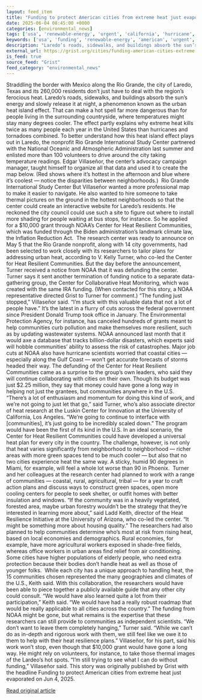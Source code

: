 ```yaml
---
layout: feed_item
title: "Funding to protect American cities from extreme heat just evaporated"
date: 2025-06-04 08:45:00 +0000
categories: [environmental_news]
tags: ['usa', 'renewable-energy', 'urgent', 'california', 'hurricane', 'tropical-storms', 'year-2025', 'wind-power']
keywords: ['usa', 'funding', 'renewable-energy', 'american', 'urgent', 'california', 'protect', 'hurricane']
description: "Laredo’s roads, sidewalks, and buildings absorb the sun’s energy and slowly release it at night, a phenomenon known as the urban heat island effect"
external_url: https://grist.org/cities/funding-american-cities-extreme-heat-noaa-ira/
is_feed: true
source_feed: "Grist"
feed_category: "environmental_news"
---
```


Straddling the border with Mexico along the Rio Grande, the city of Laredo, Texas and its 260,000 residents don’t just have to deal with the region’s ferocious heat. Laredo’s roads, sidewalks, and buildings absorb the sun’s energy and slowly release it at night, a phenomenon known as the urban heat island effect. That can make a hot spell far more dangerous than for people living in the surrounding countryside, where temperatures might stay many degrees cooler. The effect partly explains why extreme heat kills twice as many people each year in the United States than hurricanes and tornadoes combined. To better understand how this heat island effect plays out in Laredo, the nonprofit Rio Grande International Study Center partnered with the National Oceanic and Atmospheric Administration last summer and enlisted more than 100 volunteers to drive around the city taking temperature readings. Edgar Villaseñor, the center’s advocacy campaign manager, taught himself to organize all that data and used it to create the map below. (Red shows where it’s hottest in the afternoon and blue where it’s coolest — notice the disparities between neighborhoods.)&nbsp; Rio Grande International Study Center But Villaseñor wanted a more professional map to make it easier to navigate. He also wanted to hire someone to take thermal pictures on the ground in the hottest neighborhoods so that the center could create an interactive website for Laredo’s residents. He reckoned the city council could use such a site to figure out where to install more shading for people waiting at bus stops, for instance. So he applied for a $10,000 grant through NOAA’s Center for Heat Resilient Communities, which was funded through the Biden administration’s landmark climate law, the Inflation Reduction Act.&nbsp; The research center was ready to announce on May 5 that the Rio Grande nonprofit, along with 14 city governments, had been selected to work closely with its researchers to tailor plans for addressing urban heat, according to V. Kelly Turner, who co-led the Center for Heat Resilient Communities. But the day before the announcement, Turner received a notice from NOAA that it was defunding the center. Turner says it sent another termination of funding notice to a separate data-gathering group, the Center for Collaborative Heat Monitoring, which was created with the same IRA funding. (When contacted for this story, a NOAA representative directed Grist to Turner for comment.) “The funding just stopped,” Villaseñor said. “I&#8217;m stuck with this valuable data that not a lot of people have.” It’s the latest in a flurry of cuts across the federal government since President Donald Trump took office in January. The Environmental Protection Agency, for instance, has canceled hundreds of grants meant to help communities curb pollution and make themselves more resilient, such as by updating wastewater systems. NOAA announced last month that it would axe a database that tracks billion-dollar disasters, which experts said will hobble communities’ ability to assess the risk of catastrophes. Major job cuts at NOAA also have hurricane scientists worried that coastal cities — especially along the Gulf Coast — won’t get accurate forecasts of storms headed their way. The defunding of the Center for Heat Resilient Communities came as a surprise to the group’s own leaders, who said they will continue collaborating with cities on their own. Though its budget was just $2.25 million, they say that money could have gone a long way in helping not just the grantees, but communities anywhere in the U.S. “There&#8217;s a lot of enthusiasm and momentum for doing this kind of work, and we&#8217;re not going to just let that go,” said Turner, who’s also associate director of heat research at the Luskin Center for Innovation at the University of California, Los Angeles. “We&#8217;re going to continue to interface with [communities], it&#8217;s just going to be incredibly scaled down.” The program would have been the first of its kind in the U.S. In an ideal scenario, the Center for Heat Resilient Communities could have developed a universal heat plan for every city in the country. The challenge, however, is not only that heat varies significantly from neighborhood to neighborhood — richer areas with more green spaces tend to be much cooler — but also that no two cities experience heat the same way. A sticky, humid 90 degrees in Miami, for example, will feel a whole lot worse than 90 in Phoenix.&nbsp; Turner and her colleagues at the research center had planned to work with a range of communities — coastal, rural, agricultural, tribal — for a year to craft action plans and discuss ways to construct green spaces, open more cooling centers for people to seek shelter, or outfit homes with better insulation and windows. “If the community was in a heavily vegetated, forested area, maybe urban forestry wouldn&#8217;t be the strategy that they&#8217;re interested in learning more about,” said Ladd Keith, director of the Heat Resilience Initiative at the University of Arizona, who co-led the center. “It might be something more about housing quality.” The researchers had also planned to help communities determine who’s most at risk from rising heat, based on local economies and demographics. Rural economies, for example, have more agricultural workers exposed in shade-free fields, whereas office workers in urban areas find relief from air conditioning. Some cities have higher populations of elderly people, who need extra protection because their bodies don’t handle heat as well as those of younger folks.&nbsp; While each city has a unique approach to handling heat, the 15 communities chosen represented the many geographies and climates of the U.S., Keith said. With this collaboration, the researchers would have been able to piece together a publicly available guide that any other city could consult. “We would have also learned quite a lot from their participation,” Keith said. “We would have had a really robust roadmap that would be really applicable to all cities across the country.” The funding from NOAA might be gone, but what remains is the expertise that these researchers can still provide to communities as independent scientists. “We don&#8217;t want to leave them completely hanging,” Turner said. “While we can&#8217;t do as in-depth and rigorous work with them, we still feel like we owe it to them to help with their heat resilience plans.” Villaseñor, for his part, said his work won’t stop, even though that $10,000 grant would have gone a long way. He might rely on volunteers, for instance, to take those thermal images of the Lardeo’s hot spots. “I&#8217;m still trying to see what I can do without funding,” Villaseñor said. This story was originally published by Grist with the headline Funding to protect American cities from extreme heat just evaporated on Jun 4, 2025.

[Read original article](https://grist.org/cities/funding-american-cities-extreme-heat-noaa-ira/)
